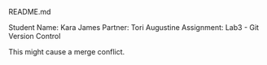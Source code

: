 README.md

Student Name: Kara James
Partner: Tori Augustine
Assignment: Lab3 - Git Version Control

This might cause a merge conflict.

